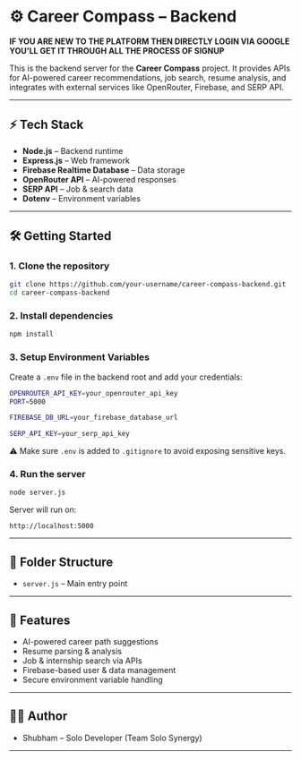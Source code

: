 # ⚙️ Career Compass – Backend
**IF YOU ARE NEW TO THE PLATFORM THEN DIRECTLY LOGIN VIA GOOGLE YOU'LL GET IT THROUGH ALL THE PROCESS OF SIGNUP**

This is the backend server for the **Career Compass** project.
It provides APIs for AI-powered career recommendations, job search, resume analysis, and integrates with external services like OpenRouter, Firebase, and SERP API.

---

## ⚡ Tech Stack

* **Node.js** – Backend runtime
* **Express.js** – Web framework
* **Firebase Realtime Database** – Data storage
* **OpenRouter API** – AI-powered responses
* **SERP API** – Job & search data
* **Dotenv** – Environment variables

---

## 🛠 Getting Started

### 1. Clone the repository

```bash
git clone https://github.com/your-username/career-compass-backend.git
cd career-compass-backend
```

### 2. Install dependencies

```bash
npm install
```

### 3. Setup Environment Variables

Create a `.env` file in the backend root and add your credentials:

```bash
OPENROUTER_API_KEY=your_openrouter_api_key  
PORT=5000  

FIREBASE_DB_URL=your_firebase_database_url  

SERP_API_KEY=your_serp_api_key  
```

⚠️ Make sure `.env` is added to `.gitignore` to avoid exposing sensitive keys.

### 4. Run the server

```bash
node server.js
```

Server will run on:

```
http://localhost:5000
```

---

## 📂 Folder Structure

* `server.js` – Main entry point


---

## 🚀 Features

* AI-powered career path suggestions
* Resume parsing & analysis
* Job & internship search via APIs
* Firebase-based user & data management
* Secure environment variable handling

---

## 👨‍💻 Author

* Shubham – Solo Developer (Team Solo Synergy)

---
